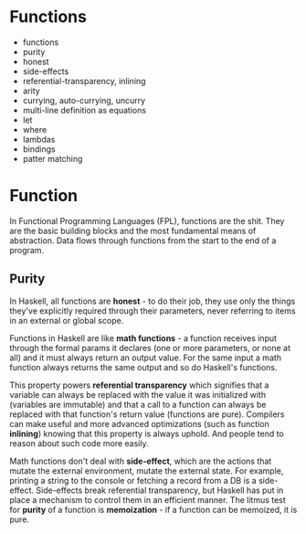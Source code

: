 # Functions

- functions
- purity
- honest
- side-effects
- referential-transparency, inlining
- arity
- currying, auto-currying, uncurry
- multi-line definition as equations
- let
- where
- lambdas
- bindings
- patter matching



# Function

In Functional Programming Languages (FPL), functions are the shit. They are the basic building blocks and the most fundamental means of abstraction. Data flows through functions from the start to the end of a program.

## Purity

In Haskell, all functions are **honest** - to do their job, they use only the things they've explicitly required through their parameters, never referring to items in an external or global scope.

Functions in Haskell are like **math functions** - a function receives input through the formal params it declares (one or more parameters, or none at all) and it must always return an output value. For the same input a math function always returns the same output and so do Haskell's functions.

This property powers **referential transparency** which signifies that a variable can always be replaced with the value it was initialized with (variables are immutable) and that a call to a function can always be replaced with that function's return value (functions are pure). Compilers can make useful and more advanced optimizations (such as function **inlining**) knowing that this property is always uphold. And people tend to reason about such code more easily.

Math functions don't deal with **side-effect**, which are the actions that mutate the external environment, mutate the external state. For example, printing a string to the console or fetching a record from a DB is a side-effect. Side-effects break referential transparency, but Haskell has put in place a mechanism to control them in an efficient manner. The litmus test for **purity** of a function is **memoization** - if a function can be memoized, it is pure.
